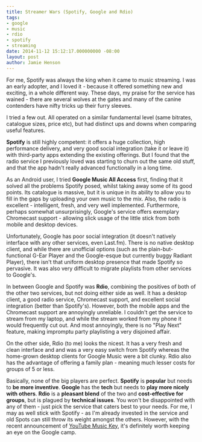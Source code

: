 ```yaml
---
title: Streamer Wars (Spotify, Google and Rdio)
tags:
- google
- music
- rdio
- spotify
- streaming
date: 2014-11-12 15:12:17.000000000 -08:00
layout: post
author: Jamie Henson
---
```


For me, Spotify was always the king when it came to music streaming. I was an early adopter, and I loved it - because it offered something new and exciting, in a whole different way. These days, my praise for the service has wained - there are several wolves at the gates and many of the canine contenders have nifty tricks up their furry sleeves.

I tried a few out. All operated on a similar fundamental level (same bitrates, catalogue sizes, price etc), but had distinct ups and downs when comparing useful features.

<!-- more -->

**Spotify** is still highly competent: it offers a huge collection, high performance delivery, and very good social integration (take it or leave it) with third-party apps extending the existing offerings. But I found that the radio service I previously loved was starting to churn out the same old stuff, and that the app hadn't really advanced functionally in a long time.

As an Android user, I tried **Google Music All Access** first, finding that it solved all the problems Spotify posed, whilst taking away some of its good points. Its catalogue is massive, but it is unique in its ability to allow you to fill in the gaps by uploading your own music to the mix. Also, the radio is excellent - intelligent, fresh, and very well implemented. Furthermore, perhaps somewhat unsurprisingly, Google's service offers exemplary Chromecast support - allowing slick usage of the little stick from both mobile and desktop devices.

Unfortunately, Google has poor social integration (it doesn't natively interface with any other services, even Last.fm). There is no native desktop client, and while there are unofficial options (such as the plain-but-functional G-Ear Player and the Google-esque but currently buggy Radiant Player), there isn't that uniform desktop presence that made Spotify so pervasive. It was also very difficult to migrate playlists from other services to Google's.

In between Google and Spotify was **Rdio**, combining the positives of both of the other two services, but not doing either side as well. It has a desktop client, a good radio service, Chromecast support, and excellent social integration (better than Spotify's). However, both the mobile apps and the Chromecast support are annoyingly unreliable. I couldn't get the service to stream from my laptop, and while the stream worked from my phone it would frequently cut out. And most annoyingly, there is no "Play Next" feature, making impromptu party playlisting a very disjoined affair.

On the other side, Rdio (to me) looks the nicest. It has a very fresh and clean interface and and was a very easy switch from Spotify whereas the home-grown desktop clients for Google Music were a bit clunky. Rdio also has the advantage of offering a family plan - meaning much lesser costs for groups of 5 or less.

Basically, none of the big players are perfect. **Spotify** is **popular** but needs to **be more inventive**. **Google** has the **tech** but needs to **play more nicely with others**. **Rdio** is a **pleasant blend** of the two and **cost-effective for groups**, but is plagued by **technical issues**. You won't be disappointed with any of them - just pick the service that caters best to your needs. For me, I may as well stick with Spotify - as I'm already invested in the service and old Spots can still throw its weight amongst the others. However, with the recent announcement of [YouTube Music Key](http://youtube-global.blogspot.com/2014/11/youtube-music-2014.html), it's definitely worth keeping an eye on the Google camp.
